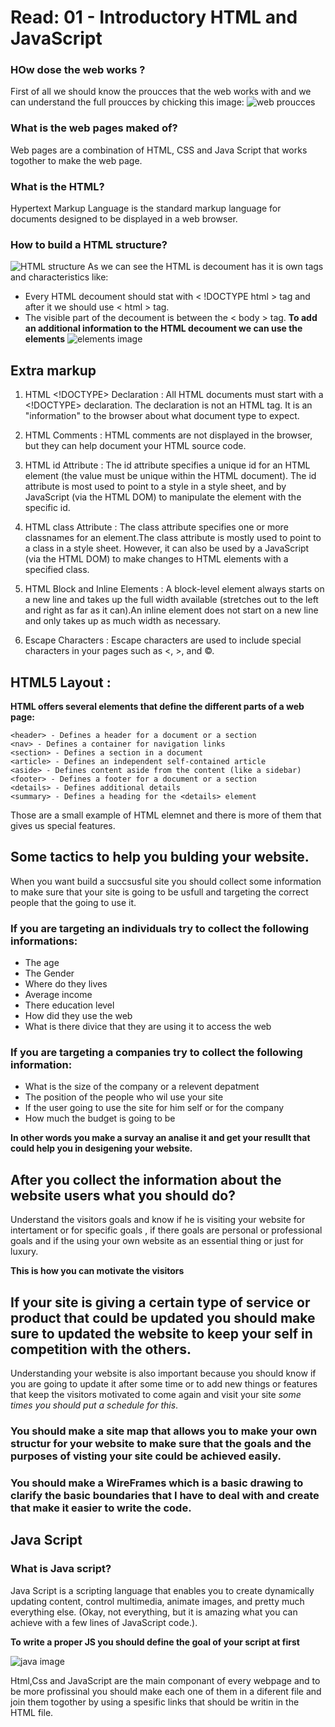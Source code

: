 # Read: 01 - Introductory HTML and JavaScript

### HOw dose the web works ?
First of all we should know the proucces that the web works with and we can understand the full proucces by chicking this image:
![web proucces](https://academind.com/static/136dd1f4e2fc0a5bf15e3a2174e64bc8/e5166/how-the-web-works-big-picture.jpg)

### What is the web pages maked of?
Web pages are a combination of HTML, CSS and Java Script that works togother to make the web page.

### What is the HTML?
Hypertext Markup Language is the standard markup language for documents designed to be displayed in a web browser.

### How to build a HTML structure?
![HTML structure](https://www.oreilly.com/library/view/learning-web-design/9781449337513/httpatomoreillycomsourceoreillyimages2257981.png)
As we can see the HTML is decoument has it is own tags and characteristics like:
* Every HTML decoument should stat with < !DOCTYPE html > tag and after it we should use       < html > tag.
* The visible part of the decoument is between the < body > tag.
**To add an additional information to the HTML decoument we can use the elements**
![elements image](https://www.static-contents.youth4work.com/university/Documents/Colleges/attache/sm/e36800a7-33b3-4f7c-b8af-991f908739ca.png)

## Extra markup

1. HTML <!DOCTYPE> Declaration : All HTML documents must start with a <!DOCTYPE> declaration. The declaration is not an HTML tag. It is an "information" to the browser about what document type to expect.

2. HTML Comments : HTML comments are not displayed in the browser, but they can help document your HTML source code. 

3. HTML id Attribute : The id attribute specifies a unique id for an HTML element (the value must be unique within the HTML document). The id attribute is most used to point to a style in a style sheet, and by JavaScript (via the HTML DOM) to manipulate the element with the specific id.

4. HTML class Attribute : The class attribute specifies one or more classnames for an element.The class attribute is mostly used to point to a class in a style sheet. However, it can also be used by a JavaScript (via the HTML DOM) to make changes to HTML elements with a specified class.

5. HTML Block and Inline Elements : A block-level element always starts on a new line and takes up the full width available (stretches out to the left and right as far as it can).An inline element does not start on a new line and only takes up as much width as necessary.

6. Escape Characters : Escape characters are used to include special characters in your pages such as <, >, and ©.

## HTML5 Layout :

**HTML offers several elements that define the different parts of a web page:**

    <header> - Defines a header for a document or a section
    <nav> - Defines a container for navigation links
    <section> - Defines a section in a document
    <article> - Defines an independent self-contained article
    <aside> - Defines content aside from the content (like a sidebar)
    <footer> - Defines a footer for a document or a section
    <details> - Defines additional details
    <summary> - Defines a heading for the <details> element

Those are a small example of HTML elemnet and there is more of them that gives us special features.

## Some tactics to help you bulding your website.
When you want build a succsusful site you should collect some information to make sure that your site is going to be usfull and targeting the correct people that the going to use it.
### If you are targeting an individuals try to collect the following informations:
* The age 
* The Gender
* Where do they lives
* Average income 
* There education level
* How did they use the web
* What is there divice that they are using it to access the web

### If you are targeting a companies try to collect the following information:
* What is the size of the company or a relevent depatment
* The position of the people who wil use your site
* If the user going to use the site for him self or for the company
* How much the budget is going to be

**In other words you make a survay an analise it and get your resullt that could help you in desigening your website.**

## After you collect the information about the website users what you should do?
Understand the visitors goals and know if he is visiting your website for intertament or for specific goals , if there goals are personal or professional goals and if the using your own website as an essential thing or just for luxury.

**This is how you can motivate the visitors**

## If your site is giving a certain type of service or product that could be updated you should make sure to updated the website to keep your self in competition with the others.
Understanding your website is also important because you should know if you are going to update it after some time or to add new things or features that keep the visitors motivated to come again and visit your site *some times you should put a schedule for this*.

### You should make a site map that allows you to make your own structur for your website to make sure that the goals and the purposes of visting your site could be achieved easily.

### You should make a WireFrames which is a basic drawing to clarify the basic boundaries that I have to deal with and create that make it easier to write the code.

## Java Script
### What is Java script?
Java Script is a scripting language that enables you to create dynamically updating content, control multimedia, animate images, and pretty much everything else. (Okay, not everything, but it is amazing what you can achieve with a few lines of JavaScript code.).

**To write a proper JS you should define the goal of your script at first**

![java image](https://learnworthy.net/wp-content/uploads/2019/08/How-To-Learn-JavaScript-Quickly.jpg)

Html,Css and JavaScript are the main componant of every webpage and to be more profissinal you should make each one of them in a diferent file and join them togother by using a spesific links that should be writin in the HTML file.

